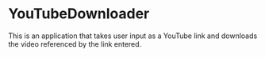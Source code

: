 # YouTubeDownloader
This is an application that takes user input as a YouTube link and downloads the video referenced by the link entered.
